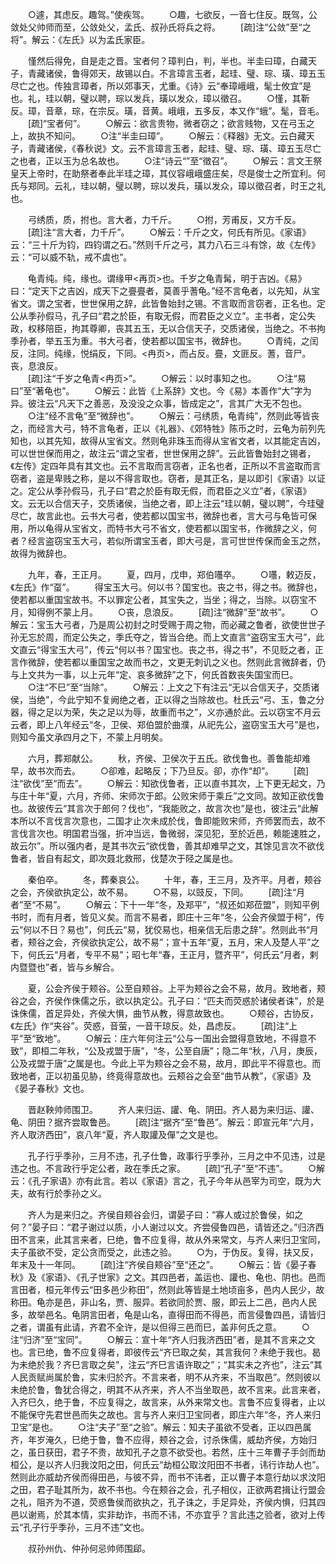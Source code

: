 <!-- { "loadSidebar": true } -->
　　○遽，其虑反。趣驾。”使疾驾。
　　○趣，七欲反，一音七住反。既驾，公敛处父帅师而至，公敛处父，孟氏、叔孙氏将兵之将。
　　[疏]注“公敛”至“之将”。解云：《左氏》以为孟氏家臣。

　　慬然后得免，自是走之晋。宝者何？璋判白，判，半也。半圭曰璋，白藏天子，青藏诸侯，鲁得郊天，故锡以白。不言璋言玉者，起珪、璧、琮、璜、璋五玉尽亡之也。传独言璋者，所以郊事天，尤重。《诗》云“奉璋峨峨，髦士攸宜”是也。礼，珪以朝，璧以聘，琮以发兵，璜以发众，璋以徵召。
　　○慬，其靳反。璋，音章，琮，在宗反。璜，音黄。峨峨，五多反，本又作“蛾”。髦，音毛。
　　[疏]“宝者何”。
　　○解云：欲言贵物，微者窃之；欲言贱物，又在弓玉之上，故执不知问。
　　○注“半圭曰璋”。
　　○解云：《释器》无文。云白藏天子，青藏诸侯，《春秋说》文。云不言璋言玉者，起珪、璧、琮、璜、璋五玉尽亡之也者，正以玉为总名故也。
　　○注“诗云“”至“徵召”。
　　○解云：言文王祭皇天上帝时，在助祭者奉此半珪之璋，其仪容峨峨盛庄矣，尽是俊士之所宜利。何氏与郑同。云礼，珪以朝，璧以聘，琮以发兵，璜以发众，璋以徵召者，时王之礼也。

　　弓绣质，质，拊也。言大者，力千斤。
　　○拊，芳甫反，又方千反。
　　[疏]注“言大者，力千斤”。
　　○解云：千斤之文，何氏有所见。《家语》云：“三十斤为钧，四钧谓之石。”然则千斤之弓，其力八石三斗有馀，故《左传》云：“可以威不轨，戒不虞也”。

　　龟青纯。纯，缘也。谓缘甲<再页>也。千岁之龟青髯，明于吉凶。《易》曰：“定天下之吉凶，成天下之亹亹者，莫善乎蓍龟。”经不言龟者，以先知，从宝省文。谓之宝者，世世保用之辞，此皆鲁始封之锡。不言取而言窃者，正名也。定公从季孙假马，孔子曰“君之於臣，有取无假，而君臣之义立”。主书者，定公失政，权移陪臣，拘其尊卿，丧其五玉，无以合信天子，交质诸侯，当绝之。不书拘季孙者，举五玉为重。书大弓者，使若都以国宝书，微辞也。
　　○青纯，之闰反，注同。纯缘，悦绢反，下同。<冉页>，而占反。亹，文匪反。蓍，音尸。丧，息浪反。  
　　[疏]注“千岁之龟青<冉页>”。
　　○解云：以时事知之也。
　　○注“易曰”至“著龟也”。
　　○解云：此皆《上系辞》文也。今《易》本善作“大”字为异。彼注云“凡天下之善恶，及没没之众事，皆成定之”，言其广大无不包也。
　　○注“经不言龟”至“微辞也”。
　　○解云：弓绣质，龟青纯”，然则此等皆丧之，而经言大弓，特不言龟者，正以《礼器》、《郊特牲》陈币之时，云龟为前列先知也，以其先知，故得从宝省文。然则龟非珠玉而得从宝省文者，以其能定吉凶，可以世世保而用之，故注云“谓之宝者，世世保用之辞”。云此皆鲁始封之锡者，《左传》定四年具有其文也。云不言取而言窃者，正名也者，正所以不言盗取而言窃者，盗是卑贱之称，是以不得言取也。窃者，是其正名，是以即引《家语》以证之。定公从季孙假马，孔子曰“君之於臣有取无假，而君臣之义立”者，《家语》文。云无以合信天子，交质诸侯，当绝之者，即上注云“珪以朝，璧以聘”，今珪璧尽亡，故言此也。云书大弓者，使若都以国宝书，微辞也者，言大弓与龟皆可保用，所以龟得从宝省文，而特书大弓不省文，使若都以国宝书，作微辞之义，何者？经言盗窃宝玉大弓，若似所谓宝玉者，即大弓是，言可世世传保而金玉之然，故得为微辞也。

　　九年，春，王正月。
　　夏，四月，戊申，郑伯囆卒。
　　○囆，敕迈反，《左氏》作“虿”。
　　得宝玉大弓。何以书？国宝也。丧之书，得之书。微辞也，使若都以重国宝故书。不以罪定公者，其宝失之，当坐；得之，当除。以窃宝不月，知得例不蒙上月。
　　○丧，息浪反。
　　[疏]注“微辞”至“故书”。
　　○解云：宝玉大弓者，乃是周公初封之时受赐于周之物，而必藏之鲁者，欲使世世子孙无忘於周，而定公失之，季氏夺之，皆当合绝。而上文直言“盗窃宝玉大弓”，此文直云“得宝玉大弓”，传云“何以书？国宝也。丧之书，得之书”，不见贬之者，正言作微辞，使若都以重国宝之故而书之，文更无刺讥之义也。然则此言微辞者，仍与上文共为一事，以上元年“定、哀多微辞”之下，何氏首数丧失国宝而巳。
　　○注“不巳”至“当除”。
　　○解云：上文之下有注云“无以合信天子，交质诸侯，当绝”，今此宁知不复阙绝之者，正以得之当除故也。杜氏云“弓、玉，鲁之分器，得之足以为荣，失之足以为辱，故重而书之”，义亦通於此。云以窃宝不月云云者，即上八年经云“冬，卫侯、郑伯盟於曲濮，从祀先公，盗窃宝玉大弓”是也，则知今虽文承四月之下，不蒙上月明矣。

　　六月，葬郑献公。
　　秋，齐侯、卫侯次于五氏。欲伐鲁也。善鲁能却难早，故书次而去。
　　○卻难，起略反；下乃旦反。卻，亦作“却”。
　　[疏]注“欲伐”至“而去”。
　　○解云：知欲伐鲁者，正以直书其次，上下更无起文，乃与庄十年“夏，六月，齐师、宋师次于郎。公败宋师于乘丘”之文同。故知正欲伐鲁也。故彼传云“其言次于郎何？伐也”，“我能败之，故言次也”是也，彼注云“此解本所以不言伐言次意也，二国才止次未成於伐，鲁即能败宋师，齐师罢而去，故不言伐言次也。明国君当强，折冲当远，鲁微弱，深见犯，至於近邑，赖能速胜之，故云尔”。所以强内者，是其书次云“欲伐鲁，善其却难早之文，其馀见言次不欲伐鲁者，皆自有起文，即次聂北救邢，伐楚次于陉之属是也。

　　秦伯卒。
　　冬，葬秦哀公。
　　十年，春，王三月，及齐平。月者，颊谷之会，齐侯欲执定公，故不易。
　　○不易，以豉反，下同。
　　[疏]注“月者”至“不易”。
　　○解云：下十一年“冬，及郑平”，“叔还如郑莅盟”，则知平例书时，而有月者，皆见义矣。而言不易者，即庄十三年“冬，公会齐侯盟于柯”，传云“何以不日？易也”，何氏云“易，犹佼易也，相亲信无后患之辞”。然则此书“月者，颊谷之会，齐侯欲执定公，故不易”；宣十五年“夏，五月，宋人及楚人平”之下，何氏云“月者，专平不易”；昭七年“春，王正月，暨齐平”，何氏云“月者，剌内暨暨也”者，皆与乡解合。

　　夏，公会齐侯于颊谷。公至自颊谷。上平为颊谷之会不易，故月。致地者，颊谷之会，齐侯作侏儒之乐，欲以执定公。孔子曰：“匹夫而荧惑於诸侯者诛”，於是诛侏儒，首足异处，齐侯大惧，曲节从教，得意故致也。
　　○颊谷，古协反，《左氏》作“夹谷”。荧惑，音萤，一音干琼反。处，昌虑反。
　　[疏]注“上平”至“致地”。
　　○解云：庄六年何注云“公与一国出会盟得意致地，不得意不致”，即桓二年秋，“公及戎盟于唐”，“冬，公至自唐”；隐二年“秋，八月，庚辰，公及戎盟于唐”之属是也。今此上平为颊谷之会不易，故月，即此平不得意也。而致地者，正以初虽见胁，终竟得意故也。云颊谷之会至“曲节从教”，《家语》及《晏子春秋》文也。

　　晋赵鞅帅师围卫。
　　齐人来归运、讙、龟、阴田。齐人曷为来归运、讙、龟、阴田？据齐尝取鲁邑。
　　[疏]注“据齐”至“鲁邑”。解云：即宣元年“六月，齐人取济西田”，哀八年“夏，齐人取讙及僤”之文是也。

　　孔子行乎季孙，三月不违，孔子仕鲁，政事行乎季孙，三月之中不见违，过是违之也。不言政行乎定公者，政在季氏之家。
　　[疏]“孔子”至“不违”。
　　○解云：《孔子家语》亦有此言。若以《家语》言之，孔子今年从邑宰为司空，既为大夫，故有行於季孙之义。

　　齐人为是来归之。齐侯自颊谷会归，谓晏子曰：“寡人或过於鲁侯，如之何？”晏子曰：“君子谢过以质，小人谢过以文。齐尝侵鲁四邑，请皆还之。”归济西田不言来，此其言来者，巳绝，鲁不应复得，故从外来常文，与齐人来归卫宝同，夫子虽欲不受，定公贪而受之，此违之验。
　　○为，于伪反。复得，扶又反，年末及十一年同。
　　[疏]注“齐侯自颊谷”至“还之”。
　　○解云：皆《晏子春秋》及《家语》、《孔子世家》之文。其四邑者，盖运也、讙也、龟也、阴也。邑而言田者，桓元年传云“田多邑少称田”，然则此等皆是土地顷亩多，邑内人民少，故称田。龟亦是邑，非山名，贾、服异。若欲同於贾、服，即云上二邑，邑内人民多，故举邑名。龟阴言田者，龟是山名，直得田而不得邑，而言侵鲁四邑，请皆归之者，谓虽有此请，齐君不全许，是以但得三邑而巳，盖非何氏之意。
　　○注“归济”至“宝同”。
　　○解云：宣十年“齐人归我济西田”者，是其不言来之文也。言已绝，鲁不应复得者，即彼传云“齐巳取之矣，其言我何？未绝于我也。曷为未绝於我？齐巳言取之矣”，注云“齐巳言语许取之”；“其实未之齐也”，注云“其人民贡赋尚属於鲁，实未归於齐。不言来者，明不从齐来，不当取邑”。然则彼以未绝於鲁，鲁犹合得之，明其不从齐来，齐人不当坐取邑，故不言来。此言来者，入齐巳久，绝于鲁，不应复得之，故言来，从外来常文也。言鲁不应复得者，止以不能保守先君世邑而失之故也。言与齐人来归卫宝同者，即庄六年“冬，齐人来归卫宝”是也。
　　○注“夫子”至“之验”。解云：知夫子虽欲不受者，正以四邑属齐，年岁淹久，巳绝于鲁，鲁不应得，颊谷之会，讨杀侏儒，威劫齐侯，方始归之，虽日获田，君子不贵，故知孔子之意不欲受也。若然，庄十三年曹子手剑而劫桓公，是以齐人归我汶阳之田，何氏云“劫桓公取汶阳田不书者，讳行诈劫人也”。然则此亦威劫齐侯而得田邑，与彼不异，而书不讳者，正以曹子本意行劫以求汶阳之田，君子耻其所为，故不书也。今在颊谷之会，孔子相仪，正欲两君揖让行盟会之礼，阻齐为不道，荧惑鲁侯而欲执之，孔子诛之，手足异处，齐侯内惧，归其四邑以谢焉，於其本情，实非劫诈，书而不讳，不亦宜乎？言此违之验者，欲对上传云“孔子行乎季孙，三月不违”文也。

　　叔孙州仇、仲孙何忌帅师围郈。
